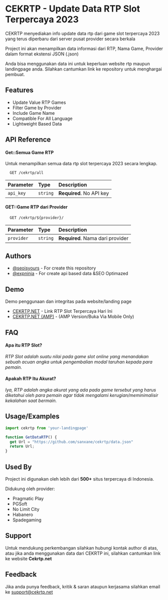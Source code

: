
# CEKRTP - Update Data RTP Slot Terpercaya 2023

CEKRTP menyediakan info update data rtp dari game slot terpercaya 2023 yang terus diperbaru dari server pusat provider secara berkala

Project ini akan menampilkan data informasi dari RTP, Nama Game, Provider dalam format ekstensi JSON (.json)

Anda bisa menggunakan data ini untuk keperluan website rtp maupun landingpage anda. Silahkan cantumkan link ke repository untuk menghargai pembuat.


## Features

- Update Value RTP Games
- Filter Game by Provider
- Include Game Name
- Compatible For All Language
- Lightweight Based Data


## API Reference

#### Get::Semua Game RTP
Untuk menampilkan semua data rtp slot terpercaya 2023 secara lengkap.
```http
  GET /cekrtp/all
```
| Parameter | Type     | Description                |
| :-------- | :------- | :------------------------- |
| `api_key` | `string` | **Required**. No API key |

#### GET::Game RTP dari Provider

```http
  GET /cekrtp/${provider}/
```

| Parameter | Type     | Description                       |
| :-------- | :------- | :-------------------------------- |
| `provider`      | `string` | **Required**. Nama dari provider |




## Authors

- [@seoisyours](https://t.me/seoisyours) - For create this repository
- [@expninja](https://t.me/expninja) - For create api based data &SEO Optimazed


## Demo

Demo penggunaan dan integritas pada website/landing page

- [CEKRTP.NET](https://cekrtp.net) - Link RTP Slot Terpercaya Hari Ini
- [CEKRTP.NET (AMP)](https://google.com/amp/s/cekrtp.net) - (AMP Version/Buka Via Mobile Only)
## FAQ

#### Apa itu RTP Slot?

_RTP Slot adalah suatu nilai pada game slot online yang menandakan sebuah acuan angka untuk pengembalian modal taruhan kepada para pemain._

#### Apakah RTP Itu Akurat?

_Iya, RTP adalah angka akurat yang ada pada game tersebut yang harus diketahui oleh para pemain agar tidak mengalami kerugian/meminimalisir kekalahan saat bermain._


## Usage/Examples

```javascript
import cekrtp from 'your-landingpage'

function GetDataRTP() {
  get Url = "https://github.com/sanxane/cekrtp/data.json"
  return Url;
}
```


## Used By

Project ini digunakan oleh lebih dari **500+** situs terpercaya di Indonesia.

Didukung oleh provider:
- Pragmatic Play
- PGSoft
- No Limit City
- Habanero
- Spadegaming


## Support

Untuk mendukung perkembangan silahkan hubungi kontak author di atas, atau jika anda menggunakan data dari CEKRTP ini, silahkan cantumkan link ke website **Cekrtp.net**


## Feedback

Jika anda punya feedback, kritik & saran ataupun kerjasama silahkan email ke support@cekrtp.net

